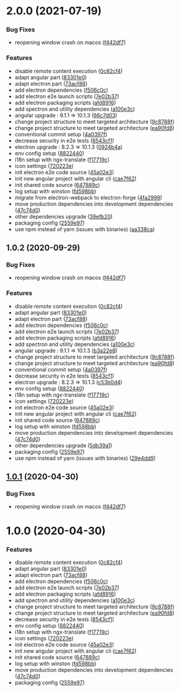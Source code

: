 # 2.0.0 (2021-07-19)


### Bug Fixes

* reopening window crash on macos ([f442df7](https://github.com/sourcygen/electron-angular-quick-start/commit/f442df72c4120fb616d21c5c4e245a5eb478f57e))


### Features

*  disable remote content execution ([0c82cf4](https://github.com/sourcygen/electron-angular-quick-start/commit/0c82cf425930de7368debfbc6176a3ef8ed7591e))
* adapt angular part ([83301e0](https://github.com/sourcygen/electron-angular-quick-start/commit/83301e0fe7387e791d23f7c1d6cdaeb1f53e3cf4))
* adapt electron part ([73acf88](https://github.com/sourcygen/electron-angular-quick-start/commit/73acf88a079984e50c15e23e5ad0aa98b0a7c2a1))
* add electron dependencies ([f506c0c](https://github.com/sourcygen/electron-angular-quick-start/commit/f506c0c2ab613ec0d72863f5a30c2c1ce553dcd2))
* add electron e2e launch scripts ([7e02b37](https://github.com/sourcygen/electron-angular-quick-start/commit/7e02b37b10f54f7bbb66e88f7e433ba67594287b))
* add electron packaging scripts ([afd8916](https://github.com/sourcygen/electron-angular-quick-start/commit/afd8916d7143b258ed273d613f15135f91cb8edd))
* add spectron and utility dependencies ([a100e3c](https://github.com/sourcygen/electron-angular-quick-start/commit/a100e3c488fde1cc2d60229f47032331b201f7b5))
* angular upgrade : 9.1.1 => 10.1.3 ([66c7d03](https://github.com/sourcygen/electron-angular-quick-start/commit/66c7d033ac8bb6841d232e214b9b262fc08abcec))
* change project structure to meet targeted architecture ([9c8788f](https://github.com/sourcygen/electron-angular-quick-start/commit/9c8788fb2e419ae63c3a6545f4c5966547232702))
* change project structure to meet targeted architecture ([ea90fd8](https://github.com/sourcygen/electron-angular-quick-start/commit/ea90fd845f8188c5fd4f867d7ec7f80ffd1b6e3f))
* conventional commit setup ([4a0397f](https://github.com/sourcygen/electron-angular-quick-start/commit/4a0397f56e10e6e88312eeda2f9716d4314b1ea0))
* decrease security in e2e tests ([8543cf1](https://github.com/sourcygen/electron-angular-quick-start/commit/8543cf148c498caa3e3298d8f08b14d16b5426b0))
* electron upgrade : 8.2.3 => 10.1.3 ([0924b4a](https://github.com/sourcygen/electron-angular-quick-start/commit/0924b4a4bd5f45867d5aeb832079f89e997e36f2))
* env config setup ([8822440](https://github.com/sourcygen/electron-angular-quick-start/commit/8822440f7dfa4452b588520cca5179121b276188))
* i18n setup with ngx-translate ([f17719c](https://github.com/sourcygen/electron-angular-quick-start/commit/f17719c7e8d4c7798b299a6d500712f903ddda3e))
* icon settings ([720223e](https://github.com/sourcygen/electron-angular-quick-start/commit/720223ec7ff4984445dcb52fe06ffe3386756367))
* init electron e2e code source ([45a02e3](https://github.com/sourcygen/electron-angular-quick-start/commit/45a02e392c0fd755df33760db7f4adbbd31d9616))
* init new angular project with angular cli ([cae7f62](https://github.com/sourcygen/electron-angular-quick-start/commit/cae7f629aafe69edb9aaaa6907615e5a2138b05a))
* init shared code source ([647889c](https://github.com/sourcygen/electron-angular-quick-start/commit/647889cd70d8d334122ea33c376f8cb51cf3fe7d))
* log setup with winston ([fd598bb](https://github.com/sourcygen/electron-angular-quick-start/commit/fd598bb10de942869a857e8927831aa87f768024))
* migrate from electron-webpack to electron-forge ([4fa2999](https://github.com/sourcygen/electron-angular-quick-start/commit/4fa299996145deb61e3b65d3d05faab0bd8a25e1))
* move production dependencies into development dependencies ([47c74d0](https://github.com/sourcygen/electron-angular-quick-start/commit/47c74d015d130a15768be5e783b80f9bfcc97754))
* other dependencies upgrade ([39efb20](https://github.com/sourcygen/electron-angular-quick-start/commit/39efb2060034b27d9a45a1d197212bdcd61d7636))
* packaging config ([2559e97](https://github.com/sourcygen/electron-angular-quick-start/commit/2559e973dcf1478f81e25d6acb7332f3edf91dcc))
* use npm instead of yarn (issues with binaries) ([aa338ca](https://github.com/sourcygen/electron-angular-quick-start/commit/aa338ca75e401250b24da06755edbae06d083229))



## 1.0.2 (2020-09-29)

### Bug Fixes

- reopening window crash on macos ([f442df7](https://github.com/sourcygen/electron-angular-quick-start/commit/f442df72c4120fb616d21c5c4e245a5eb478f57e))

### Features

- disable remote content execution ([0c82cf4](https://github.com/sourcygen/electron-angular-quick-start/commit/0c82cf425930de7368debfbc6176a3ef8ed7591e))
- adapt angular part ([83301e0](https://github.com/sourcygen/electron-angular-quick-start/commit/83301e0fe7387e791d23f7c1d6cdaeb1f53e3cf4))
- adapt electron part ([73acf88](https://github.com/sourcygen/electron-angular-quick-start/commit/73acf88a079984e50c15e23e5ad0aa98b0a7c2a1))
- add electron dependencies ([f506c0c](https://github.com/sourcygen/electron-angular-quick-start/commit/f506c0c2ab613ec0d72863f5a30c2c1ce553dcd2))
- add electron e2e launch scripts ([7e02b37](https://github.com/sourcygen/electron-angular-quick-start/commit/7e02b37b10f54f7bbb66e88f7e433ba67594287b))
- add electron packaging scripts ([afd8916](https://github.com/sourcygen/electron-angular-quick-start/commit/afd8916d7143b258ed273d613f15135f91cb8edd))
- add spectron and utility dependencies ([a100e3c](https://github.com/sourcygen/electron-angular-quick-start/commit/a100e3c488fde1cc2d60229f47032331b201f7b5))
- angular upgrade : 9.1.1 => 10.1.3 ([b3a22e8](https://github.com/sourcygen/electron-angular-quick-start/commit/b3a22e8023b56d2e9707b98ec871c496d054a74d))
- change project structure to meet targeted architecture ([9c8788f](https://github.com/sourcygen/electron-angular-quick-start/commit/9c8788fb2e419ae63c3a6545f4c5966547232702))
- change project structure to meet targeted architecture ([ea90fd8](https://github.com/sourcygen/electron-angular-quick-start/commit/ea90fd845f8188c5fd4f867d7ec7f80ffd1b6e3f))
- conventional commit setup ([4a0397f](https://github.com/sourcygen/electron-angular-quick-start/commit/4a0397f56e10e6e88312eeda2f9716d4314b1ea0))
- decrease security in e2e tests ([8543cf1](https://github.com/sourcygen/electron-angular-quick-start/commit/8543cf148c498caa3e3298d8f08b14d16b5426b0))
- electron upgrade : 8.2.3 => 10.1.3 ([c53b0d4](https://github.com/sourcygen/electron-angular-quick-start/commit/c53b0d497ea5d0823d425b445449cff2a9c1ddc7))
- env config setup ([8822440](https://github.com/sourcygen/electron-angular-quick-start/commit/8822440f7dfa4452b588520cca5179121b276188))
- i18n setup with ngx-translate ([f17719c](https://github.com/sourcygen/electron-angular-quick-start/commit/f17719c7e8d4c7798b299a6d500712f903ddda3e))
- icon settings ([720223e](https://github.com/sourcygen/electron-angular-quick-start/commit/720223ec7ff4984445dcb52fe06ffe3386756367))
- init electron e2e code source ([45a02e3](https://github.com/sourcygen/electron-angular-quick-start/commit/45a02e392c0fd755df33760db7f4adbbd31d9616))
- init new angular project with angular cli ([cae7f62](https://github.com/sourcygen/electron-angular-quick-start/commit/cae7f629aafe69edb9aaaa6907615e5a2138b05a))
- init shared code source ([647889c](https://github.com/sourcygen/electron-angular-quick-start/commit/647889cd70d8d334122ea33c376f8cb51cf3fe7d))
- log setup with winston ([fd598bb](https://github.com/sourcygen/electron-angular-quick-start/commit/fd598bb10de942869a857e8927831aa87f768024))
- move production dependencies into development dependencies ([47c74d0](https://github.com/sourcygen/electron-angular-quick-start/commit/47c74d015d130a15768be5e783b80f9bfcc97754))
- other dependencies upgrade ([5db39a1](https://github.com/sourcygen/electron-angular-quick-start/commit/5db39a1f8b7135d1ed668dd4a77674bbfd9f4ef6))
- packaging config ([2559e97](https://github.com/sourcygen/electron-angular-quick-start/commit/2559e973dcf1478f81e25d6acb7332f3edf91dcc))
- use npm instead of yarn (issues with binaries) ([29e4dd9](https://github.com/sourcygen/electron-angular-quick-start/commit/29e4dd95bae61025faf820d141206deb81fdcf61))

## [1.0.1](https://github.com/sourcygen/electron-angular-quick-start/compare/v1.0.0...v1.0.1) (2020-04-30)

### Bug Fixes

- reopening window crash on macos ([f442df7](https://github.com/sourcygen/electron-angular-quick-start/commit/f442df72c4120fb616d21c5c4e245a5eb478f57e))

# 1.0.0 (2020-04-30)

### Features

- disable remote content execution ([0c82cf4](https://github.com/sourcygen/electron-angular-quick-start/commit/0c82cf425930de7368debfbc6176a3ef8ed7591e))
- adapt angular part ([83301e0](https://github.com/sourcygen/electron-angular-quick-start/commit/83301e0fe7387e791d23f7c1d6cdaeb1f53e3cf4))
- adapt electron part ([73acf88](https://github.com/sourcygen/electron-angular-quick-start/commit/73acf88a079984e50c15e23e5ad0aa98b0a7c2a1))
- add electron dependencies ([f506c0c](https://github.com/sourcygen/electron-angular-quick-start/commit/f506c0c2ab613ec0d72863f5a30c2c1ce553dcd2))
- add electron e2e launch scripts ([7e02b37](https://github.com/sourcygen/electron-angular-quick-start/commit/7e02b37b10f54f7bbb66e88f7e433ba67594287b))
- add electron packaging scripts ([afd8916](https://github.com/sourcygen/electron-angular-quick-start/commit/afd8916d7143b258ed273d613f15135f91cb8edd))
- add spectron and utility dependencies ([a100e3c](https://github.com/sourcygen/electron-angular-quick-start/commit/a100e3c488fde1cc2d60229f47032331b201f7b5))
- change project structure to meet targeted architecture ([9c8788f](https://github.com/sourcygen/electron-angular-quick-start/commit/9c8788fb2e419ae63c3a6545f4c5966547232702))
- change project structure to meet targeted architecture ([ea90fd8](https://github.com/sourcygen/electron-angular-quick-start/commit/ea90fd845f8188c5fd4f867d7ec7f80ffd1b6e3f))
- decrease security in e2e tests ([8543cf1](https://github.com/sourcygen/electron-angular-quick-start/commit/8543cf148c498caa3e3298d8f08b14d16b5426b0))
- env config setup ([8822440](https://github.com/sourcygen/electron-angular-quick-start/commit/8822440f7dfa4452b588520cca5179121b276188))
- i18n setup with ngx-translate ([f17719c](https://github.com/sourcygen/electron-angular-quick-start/commit/f17719c7e8d4c7798b299a6d500712f903ddda3e))
- icon settings ([720223e](https://github.com/sourcygen/electron-angular-quick-start/commit/720223ec7ff4984445dcb52fe06ffe3386756367))
- init electron e2e code source ([45a02e3](https://github.com/sourcygen/electron-angular-quick-start/commit/45a02e392c0fd755df33760db7f4adbbd31d9616))
- init new angular project with angular cli ([cae7f62](https://github.com/sourcygen/electron-angular-quick-start/commit/cae7f629aafe69edb9aaaa6907615e5a2138b05a))
- init shared code source ([647889c](https://github.com/sourcygen/electron-angular-quick-start/commit/647889cd70d8d334122ea33c376f8cb51cf3fe7d))
- log setup with winston ([fd598bb](https://github.com/sourcygen/electron-angular-quick-start/commit/fd598bb10de942869a857e8927831aa87f768024))
- move production dependencies into development dependencies ([47c74d0](https://github.com/sourcygen/electron-angular-quick-start/commit/47c74d015d130a15768be5e783b80f9bfcc97754))
- packaging config ([2559e97](https://github.com/sourcygen/electron-angular-quick-start/commit/2559e973dcf1478f81e25d6acb7332f3edf91dcc))
